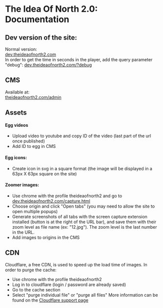 # The Idea Of North 2.0: Documentation

## Dev version of the site:
Normal version:   
[dev.theideaofnorth2.com](http://dev.theideaofnorth2.com)  
In order to get the time in seconds in the player, add the query parameter "debug": [dev.theideaofnorth2.com/?debug](http://dev.theideaofnorth2.com/?debug)  


## CMS

Available at:   
[theideaofnorth2.com/admin](https://theideaofnorth2.com/admin)  

## Assets

#### Egg videos
- Upload video to youtube and copy ID of the video (last part of the url once published)
- Add ID to egg in CMS

#### Egg icons:
- Create icon in svg in a square format (the image will be displayed in a 63px X 63px square on the site)

#### Zoomer images:
- Use chrome with the profile theideaofnorth2 and go to [dev.theideaofnorth2.com/capture.html](http://dev.theideaofnorth2.com/capture.html)
- Choose origin and click "Open tabs" (you may need to allow the site to open multiple popups)
- Generate screenshots of all tabs with the screen capture extension installed (button is at the right of the URL bar), and save them with their zoom level as file name (ex: "12.jpg"). The zoom level is the last number in the URL.
- Add images to origins in the CMS 

## CDN
Cloudflare, a free CDN, is used to speed up the load time of images. In order to purge the cache:
- Use chrome with the profile theideaofnorth2
- Log in to cloudflare (login / password are already saved)
- Go to the cache section
- Select "purge individual file" or "purge all files"
More information can be found on the [Cloudflare support page](https://support.cloudflare.com/hc/en-us/articles/200169246-How-do-I-purge-my-cache-)
